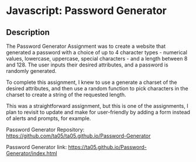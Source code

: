 # Javascript: Password Generator

## Description

The Password Generator Assignment was to create a website that generated a password with a choice of up to 4 character types - numerical values, lowercase, uppercase, special characters - and a length between 8 and 128. The user inputs their desired attributes, and a password is randomly generated.

To complete this assignment, I knew to use a generate a charset of the desired attributes, and then use a random function to pick characters in the charset to create a string of the requested length.

This was a straightforward assignment, but this is one of the assignments, I plan to revisit to update and make for user-friendly by adding a form instead of alerts and prompts, for example.

Password Generator Repository: https://github.com/ta05/ta05.github.io/Password-Generator

Password Generator link: https://ta05.github.io/Password-Generator/index.html
